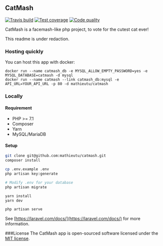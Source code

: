 ## CatMash

[![Travis build](https://img.shields.io/travis/mathieutu/catmash/master.svg?style=flat-square&label=Build)](https://travis-ci.org/mathieutu/catmash?branch=master) 
[![Test coverage](https://img.shields.io/scrutinizer/coverage/g/mathieutu/catmash.svg?style=flat-square&label=Coverage)](https://scrutinizer-ci.com/g/mathieutu/catmash/?branch=master) 
[![Code quality](https://img.shields.io/scrutinizer/g/mathieutu/catmash.svg?style=flat-square&label=Quality)](https://scrutinizer-ci.com/g/mathieutu/catmash/?branch=master) 

CatMash is a facemash-like php project, to vote for the cutest cat ever! 

This readme is under redaction.

### Hosting quickly
You can host this app with docker:
```docker
docker run --name catmash_db -e MYSQL_ALLOW_EMPTY_PASSWORD=yes -e MYSQL_DATABASE=catmash -d mysql
docker run --name catmash --link catmash_db:mysql -e API_URL=YOUR_API_URL -p 80 -d mathieutu/catmash
```
### Locally
#### Requirement
- PHP >= 7.1
- Composer
- Yarn
- MySQL/MariaDB

#### Setup
```bash
git clone git@github.com:mathieutu/catmash.git
composer install

cp .env.example .env
php artisan key:generate

# Modify .env for your database
php artisan migrate

yarn install
yarn dev

php artisan serve
```

See [https://laravel.com/docs/](https://laravel.com/docs/) for more information.

###License
The CatMash app is open-sourced software licensed under the [MIT license](http://opensource.org/licenses/MIT).
